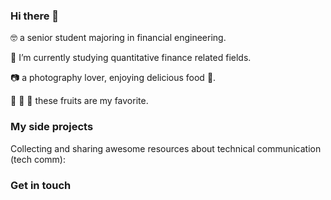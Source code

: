  ### Hi there 👋
 
 🤓 a senior student majoring in financial engineering.

 🌱 I’m currently studying quantitative finance related fields.
 
 📷 a photography lover, enjoying delicious food 🥘.
 
 🍓 🥭 🥝 these fruits are my favorite.


### My side projects

Collecting and sharing awesome resources about technical communication (tech comm):


### Get in touch
